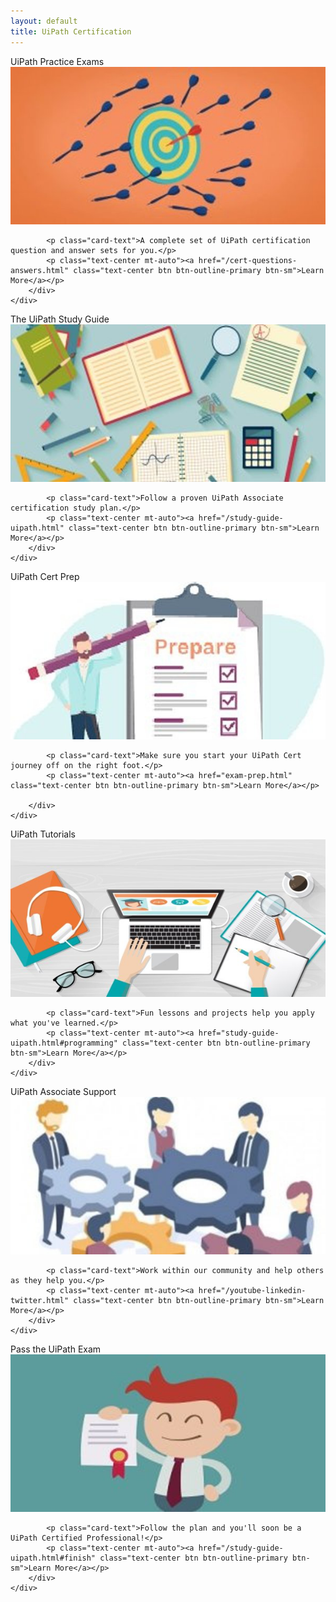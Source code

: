 ```yaml
---
layout: default
title: UiPath Certification
---
```

<div class="row">

 
  <div class=" col-12 col-xs-12 col-sm-6 col-md-4 col-lg-4 col-xl-4 mb-2  d-flex align-items-stretch">
						<div class="card" >
						<div class="card-header">UiPath Practice Exams</div>
						<img src="/assets/practice.jpg" class="card-img-top" alt="uipath certification">
		<div class="card-body">
			
			<p class="card-text">A complete set of UiPath certification question and answer sets for you.</p>
			<p class="text-center mt-auto"><a href="/cert-questions-answers.html" class="text-center btn btn-outline-primary btn-sm">Learn More</a></p>
		</div>
	</div>
 </div>
 
  <div class=" col-12 col-xs-12 col-sm-6 col-md-4 col-lg-4 col-xl-4 mb-2  d-flex align-items-stretch">
						<div class="card" >
						<div class="card-header">The UiPath Study Guide</div>
						<img src="/assets/study.jpg" class="card-img-top" alt="uipath certification">
		<div class="card-body">
			
			<p class="card-text">Follow a proven UiPath Associate certification study plan.</p>
			<p class="text-center mt-auto"><a href="/study-guide-uipath.html" class="text-center btn btn-outline-primary btn-sm">Learn More</a></p>
		</div>
	</div>
 </div>
 
 
 <div class=" col-12 col-xs-12 col-sm-6 col-md-4 col-lg-4 col-xl-4 mb-2  d-flex align-items-stretch">
	<div class="card" >
	<div class="card-header">UiPath Cert Prep</div>
	<img src="/assets/prepare.jpg" class="card-img-top" alt="uipath certification">
		<div class="card-body">
		
			<p class="card-text">Make sure you start your UiPath Cert journey off on the right foot.</p>
			<p class="text-center mt-auto"><a href="exam-prep.html" class="text-center btn btn-outline-primary btn-sm">Learn More</a></p>
			
		</div>
	</div>
			
 </div>


  <div class=" col-12 col-xs-12 col-sm-6 col-md-4 col-lg-4 col-xl-4 mb-2  d-flex align-items-stretch">
	<div class="card" >
	<div class="card-header">UiPath Tutorials</div>
	<img src="/assets/apply.jpg" class="card-img-top" alt="uipath certification">
		<div class="card-body">
			
			<p class="card-text">Fun lessons and projects help you apply what you've learned.</p>
			<p class="text-center mt-auto"><a href="study-guide-uipath.html#programming" class="text-center btn btn-outline-primary btn-sm">Learn More</a></p>
		</div>
	</div>
			
 </div>
 <div class=" col-12 col-xs-12 col-sm-6 col-md-4 col-lg-4 col-xl-4 mb-2  d-flex align-items-stretch">
						<div class="card" >
						<div class="card-header">UiPath Associate Support</div>
		<img src="/assets/collaborate.jpg" class="card-img-top" alt="uipath certification">
		<div class="card-body">
			
			<p class="card-text">Work within our community and help others as they help you.</p>
			<p class="text-center mt-auto"><a href="/youtube-linkedin-twitter.html" class="text-center btn btn-outline-primary btn-sm">Learn More</a></p>
		</div>
	</div>
 </div>
 <div class=" col-12 col-xs-12 col-sm-6 col-md-4 col-lg-4 col-xl-4 mb-2  d-flex align-items-stretch">
						<div class="card" >
		<div class="card-header">Pass the UiPath Exam</div>
		<img src="/assets/pass.jpg" class="card-img-top" alt="uipath certification">
		<div class="card-body">
			
			<p class="card-text">Follow the plan and you'll soon be a UiPath Certified Professional!</p>
			<p class="text-center mt-auto"><a href="/study-guide-uipath.html#finish" class="text-center btn btn-outline-primary btn-sm">Learn More</a></p>
		</div>
	</div>
 </div>
 
 </div>
